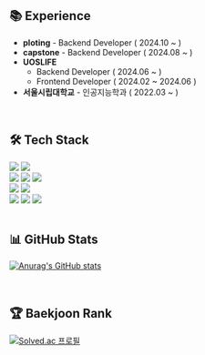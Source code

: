 ## 📚 Experience
- **ploting** - Backend Developer ( 2024.10 ~ )
- **capstone** - Backend Developer ( 2024.08 ~ )
- **UOSLIFE**
  - Backend Developer ( 2024.06 ~ )
  - Frontend Developer ( 2024.02 ~ 2024.06 )
- **서울시립대학교** - 인공지능학과 ( 2022.03 ~ )
<br/>

## 🛠️ Tech Stack
<div>
  <img src="https://img.shields.io/badge/Java-007396?style=for-the-badge&logo=Java&logoColor=white">
  <img src="https://img.shields.io/badge/Python-3776AB?style=for-the-badge&logo=Python&logoColor=white">
</div>
<div>
  <img src="https://img.shields.io/badge/Spring-6DB33F?style=for-the-badge&logo=Spring&logoColor=white">
  <img src="https://img.shields.io/badge/Spring Boot-6DB33F?style=for-the-badge&logo=Spring Boot&logoColor=white">
  <img src="https://img.shields.io/badge/Spring Security-6DB33F?style=for-the-badge&logo=Spring Security&logoColor=white">
</div>
<div>
  <img src="https://img.shields.io/badge/MySQL-4479A1?style=for-the-badge&logo=MySQL&logoColor=white">
  <img src="https://img.shields.io/badge/PostgreSQL-4169E1?style=for-the-badge&logo=PostgreSQL&logoColor=white">
</div>
<div>
  <img src="https://img.shields.io/badge/GitHub-181717?style=for-the-badge&logo=GitHub&logoColor=white">
  <img src="https://img.shields.io/badge/Git-F05032?style=for-the-badge&logo=Git&logoColor=white">
  <img src="https://img.shields.io/badge/Swagger-85EA2D?style=for-the-badge&logo=Swagger&logoColor=white">
</div>
<br/>

## 📊 GitHub Stats
<div>

[![Anurag's GitHub stats](https://github-readme-stats.vercel.app/api?username=soeun2537&hide_title=true&show_icons=true)](https://github.com/soeun2537)
</div>
<br/>

## 🏆 Baekjoon Rank
<div>

[![Solved.ac 프로필](http://mazassumnida.wtf/api/v2/generate_badge?boj=soeun2537)](https://solved.ac/soeun2537)
</div>
